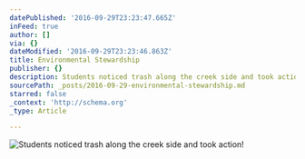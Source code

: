 ```yaml
---
datePublished: '2016-09-29T23:23:47.665Z'
inFeed: true
author: []
via: {}
dateModified: '2016-09-29T23:23:46.863Z'
title: Environmental Stewardship
publisher: {}
description: Students noticed trash along the creek side and took action!
sourcePath: _posts/2016-09-29-environmental-stewardship.md
starred: false
_context: 'http://schema.org'
_type: Article

---
```

![Students noticed trash along the creek side and took action!](https://the-grid-user-content.s3-us-west-2.amazonaws.com/a84e5625-c1ba-4e5e-8f92-36de5a6e7904.jpg)